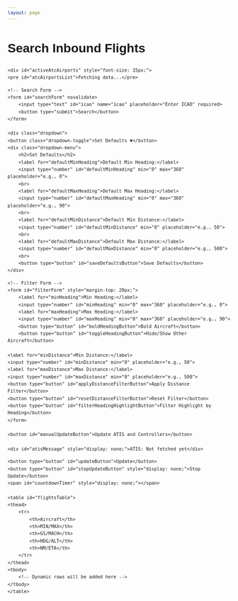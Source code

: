 ```yaml
---
layout: page
---
```


<style>
body {
    font-family: Helvetica, sans-serif;
    margin: 20px;
    line-height: 1.6;
}

.container {
    max-width: 800px;
    margin: auto;
}

pre {
    font-family: Helvetica, sans-serif;
    font-size: 12px;
    padding-top: 0px;
    padding-top: 0px;
}

.dropdown {
    position: relative;
    display: inline-block;
}

.dropdown-toggle {
    background-color: #4CAF50;
    color: white;
    padding: 10px 20px;
    font-size: 14px;
    border: none;
    border-radius: 4px;
    cursor: pointer;
}

.dropdown-menu {
    display: none;
    position: absolute;
    background-color: #f9f9f9;
    border: 1px solid #ddd;
    border-radius: 4px;
    padding: 15px;
    z-index: 1;
    width: 260px;
}

.dropdown:hover .dropdown-menu {
    display: block;
}

.dropdown-menu input,
.dropdown-menu button {
    margin-top: 10px;
    margin-bottom: 10px;
    padding: 8px;
    width: 100%;
    font-size: 14px;
    border: 1px solid #ccc;
    border-radius: 4px;
    width: 240px;
}

.dropdown-menu button {
    background-color: #4CAF50;
    color: white;
    cursor: pointer;
    margin-top: 15px;
}

.dropdown-menu button:hover {
    background-color: #45a049;
}

form {
    display: flex;
    flex-wrap: wrap;
    gap: 10px;
    margin-bottom: 20px;
}

form input[type="text"], 
form input[type="number"], 
form button {
    padding: 8px;
    font-size: 14px;
    border: 1px solid #ccc;
    border-radius: 4px;
}

form button {
    background-color: #4CAF50;
    color: white;
    border: none;
    cursor: pointer;
    transition: background-color 0.3s ease;
}

form button:hover {
    background-color: #45a049;
}

table {
    width: 100%;
    border-collapse: collapse;
    margin-top: 20px;
    text-align: center;
}

tbody {
    font-size: 12px; 
}

thead th {
    padding: 5px;
    text-align: center;
    position: sticky;
    top: 0; 
    background-color: #f2f2f2;
    z-index: 1;
} 

tbody td {
    padding: 5px;
}

th, td {
    border: 1px solid #ddd;
    padding: 10px;
    text-align: center;
    font-size: 12px;
}

th {
    background-color: #f4f4f4;
    font-weight: bold;
}

#atisMessage, #controllersList {
    margin-top: 15px;
    padding: 10px;
    border-left: 4px solid #4CAF50;
    border-radius: 4px;
    font-size: 15px;
}
</style>

<body>
<div class="container">
    <h1>Search Inbound Flights</h1>
    
    <div id="activeAtcAirports" style="font-size: 15px;">
    <pre id="atcAirportsList">Fetching data...</pre>
</div>

    <!-- Search Form -->
    <form id="searchForm" novalidate>
        <input type="text" id="icao" name="icao" placeholder="Enter ICAO" required>
        <button type="submit">Search</button>
    </form>
    
    <div class="dropdown">
    <button class="dropdown-toggle">Set Defaults ▼</button>
    <div class="dropdown-menu">
        <h2>Set Defaults</h2>
        <label for="defaultMinHeading">Default Min Heading:</label>
        <input type="number" id="defaultMinHeading" min="0" max="360" placeholder="e.g., 0">
        <br>
        <label for="defaultMaxHeading">Default Max Heading:</label>
        <input type="number" id="defaultMaxHeading" min="0" max="360" placeholder="e.g., 90">
        <br>
        <label for="defaultMinDistance">Default Min Distance:</label>
        <input type="number" id="defaultMinDistance" min="0" placeholder="e.g., 50">
        <br>
        <label for="defaultMaxDistance">Default Max Distance:</label>
        <input type="number" id="defaultMaxDistance" min="0" placeholder="e.g., 500">
        <br>
        <button type="button" id="saveDefaultsButton">Save Defaults</button>
    </div>
</div>

    <!-- Filter Form -->
    <form id="filterForm" style="margin-top: 20px;">
        <label for="minHeading">Min Heading:</label>
        <input type="number" id="minHeading" min="0" max="360" placeholder="e.g., 0">
        <label for="maxHeading">Max Heading:</label>
        <input type="number" id="maxHeading" min="0" max="360" placeholder="e.g., 90">
        <button type="button" id="boldHeadingButton">Bold Aircraft</button>
        <button type="button" id="toggleHeadingButton">Hide/Show Other Aircraft</button>
        
    <label for="minDistance">Min Distance:</label>
    <input type="number" id="minDistance" min="0" placeholder="e.g., 50">
    <label for="maxDistance">Max Distance:</label>
    <input type="number" id="maxDistance" min="0" placeholder="e.g., 500">
    <button type="button" id="applyDistanceFilterButton">Apply Distance Filter</button>
    <button type="button" id="resetDistanceFilterButton">Reset Filter</button>
    <button type="button" id="filterHeadingHighlightButton">Filter Highlight by Heading</button>
    </form>
    
    <button id="manualUpdateButton">Update ATIS and Controllers</button>
    
    <div id="atisMessage" style="display: none;">ATIS: Not fetched yet</div>

<div>
    <pre id="controllersList" style="display: none;">No active ATC.</pre>
</div>

    <button type="button" id="updateButton">Update</button>
    <button type="button" id="stopUpdateButton" style="display: none;">Stop Update</button>
    <span id="countdownTimer" style="display: none;"></span>
    
    <table id="flightsTable">
    <thead>
        <tr>
            <th>Aircraft</th>
            <th>MIN/MAX</th>
            <th>GS/MACH</th>
            <th>HDG/ALT</th>
            <th>NM/ETA</th>
        </tr>
    </thead>
    <tbody>
        <!-- Dynamic rows will be added here -->
    </tbody>
    </table>
</div>
<script src="/js/if-inbounds-test.js"></script>
</body>